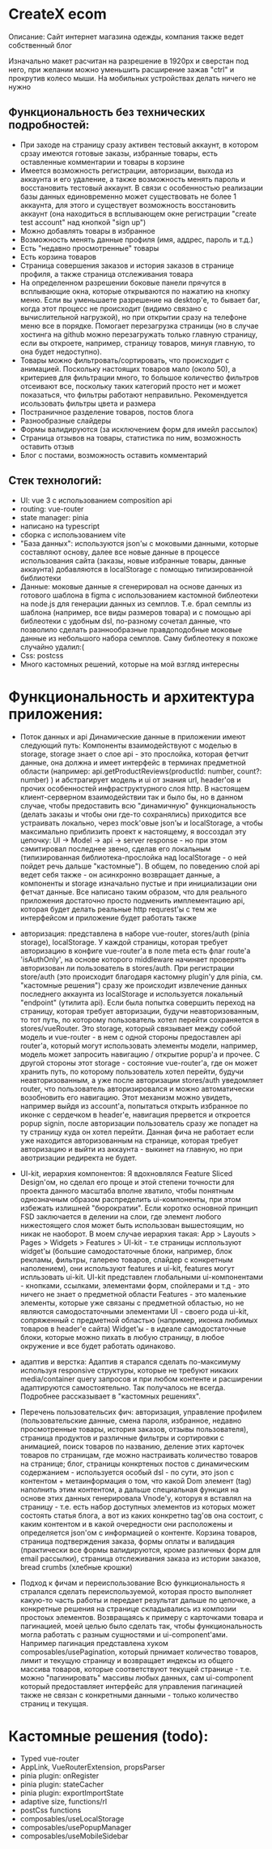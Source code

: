 # CreateX ecom
Описание:
   Сайт интернет магазина одежды, компания также ведет собственный блог

Изначально макет расчитан на разрешение в 1920px и сверстан под него, при желании можно уменьшить расширение зажав "ctrl" и прокрутив колесо мыши. На мобильных устройствах делать ничего не нужно

## Функциональность без технических подробностей:
- При заходе на страницу сразу активен тестовый аккаунт, в котором срзау имеются готовые заказы, избранные товары, есть оставленные комментарии и товары в корзине
- Имеется возможность регистрации, авторизации, выхода из аккаунта и его удаление, а также возможность менять пароль и восстановить тестовый аккаунт. В связи с особенностью реализации базы данных единовременно может существовать не более 1 аккаунта, для этого и существует возможность восстановить аккаунт (она находиться в всплывающем окне регистрации "create test account" над кнопкой "sign up")
- Можно добавлять товары в избранное
- Возможность менять данные профиля (имя, аддрес, пароль и т.д.)
- Есть "недавно просмотренные" товары
- Есть корзина товаров
- Страница совершения заказов и история заказов в странице профиля, а также страница отслеживания товара
- На определенном разрешении боковые панели прячутся в всплывающие окна, которые открываются по нажатию на кнопку меню. Если вы уменьшаете разрешение на desktop'е, то бывает баг, когда этот процесс не происходит (видимо связано с вычислительной нагрузкой), но при открытии сразу на телефоне меню все в порядке. Помогает перезагрузка страницы (но в случае хостинга на github можно перезагружать только главную страницу, если вы откроете, например, страницу товаров, минуя главную, то она будет недоступно).
- Товары можно фильтровать/сортировать, что происходит с анимацией. Поскольку настоящих товаров мало (около 50), а критериев для фильтрации много, то большое количество фильтров отсеивают все, поскольку таких категорий просто нет и может показаться, что фильтры работают неправильно. Рекомендуется исользовать фильтры цвета и размера
- Постраничное разделение товаров, постов блога
- Разнообразные слайдеры
- Формы валидируются (за исключением форм для имейл рассылок)
- Страница отзывов на товары, статистика по ним, возможность оставить отзыв
- Блог с постами, возможность оставить комментарий


## Стек технологий:
- UI: vue 3 с использованием composition api
- routing: vue-router
- state manager: pinia
- написано на typescript
- сборка с использованием vite
- "База данных": используются json'ы с моковыми данными, которые составляют основу, далее все новые данные в процессе использования сайта (заказы, новые избранные товары, данные аккаунта) добавляются в localStorage с помощью типизированной библиотеки
- Данные: моковые данные я сгенерировал на основе данных из готового шаблона в figma с использованием кастомной библеотеки на node.js для генерации данных из семплов. Т.е. брал семплы из шаблона (например, все виды размеров товара) и с помощью api библеотеки с удобным dsl, по-разному сочетал данные, что позволило сделать разннообразные правдоподобные моковые данные из небольшого набора семплов. Саму библеотеку я похоже случайно удалил:(
- Css: postcss
- Много кастомных решений, которые на мой взгляд интересны


# Функциональность и архитектура приложения:
- Поток данных и api 
   Динамические данные в приложении имеют следующий путь: Компоненты взаимодействуют с моделью в storage, storage знает о слое api - это прослойка, которая фетчит данные, она должна и имеет интерфейс в терминах предметной области (например: api.getProductReviews(productId: number, count?: number) ) и абстрагирует модель и ui от знания url, header'ов и прочих особенностей инфраструктурного слоя http. В настоящем клиент-серверном взаимодействии так и было бы, но в данном случае, чтобы предоставить всю "динамичную" функциональность (делать заказы и чтобы они где-то сохранялись) приходится все устраивать локально, через mock'овые json'ы и localStorage, а чтобы максимально приблизить проект к настоящему, я воссоздал эту цепочку: UI -> Model -> api -> server response - но при этом сэмитировал последнее звено, сделав его локальным (типизированная библиотека-прослойка над localStorage - о ней пойдет речь дальше "кастомные"). В общем, по поведению слой api ведет себя также - он асинхронно возвращает данные, а компоненты и storage изначально пустые и при инициализации они фетчат данные. Все написано таким образом, что для реального приложения достаточно просто подменить имплементацию api, которая будет делать реальные http requrest'ы с тем же интерфейсом и приложение будет работать также

- авторизация: представлена в наборе vue-router, stores/auth (pinia storage), localStorage.
   У каждой страницы, которая требует авторизацию в конфиге vue-router'а в поле meta есть флаг route'а 'isAuthOnly', на основе которого middleware начинает проверять авторизован ли пользователь в stores/auth. При регистрации store/auth (это происходит благодаря кастомну plugin'у для pinia, см. "кастомные решения") сразу же происходит извлечение данных последнего аккаунта из localStorage и используется локальный "endpoint" (утилита api). Если была попытка совершить переход на страницу, которая требует авторизации, будучи неавторизованным, то тот путь, по которому пользователь хотел перейти сохраняется в stores/vueRouter. Это storage, который связывает между собой модель и vue-router - в нем с одной стороны предоставлен api router'а, который могут использовать элементы модели, например, модель может запросить навигацию / открытие popup'а и прочее. С другой стороны этот storage - состояние vue-router'а, где он может хранить путь, по которому пользователь хотел перейти, будучи неавторизованным, а уже после авторизации stores/auth уведомляет router, что пользователь авторизировался и можно автоматически возобновить его навигацию. 
   Этот механизм можно увидеть, например выйдя из account'а, попытаться открыть избранное по иконке с сердечком в header'е, навигация прервется и откроется popup signin, после авторизации пользователь сразу же попадет на ту страницу куда он хотел перейти. Данная фича не работает если уже находится авторизованным на странице, которая требует авторизацию и выйти из аккаунта - выкинет на главную, но при авотризации редиректа не будет.

- UI-kit, иерархия компонентов: 
   Я вдохновлялся Feature Sliced Design'ом, но сделал его проще и этой степени точности для проекта данного масштаба вполне хватило, чтобы понятным однозначным образом распределить ui-компоненты, при этом избежать излишней "бюрократии".
   Если коротко основной принцип FSD заключается в делении на слои, где элемент любого нижестоящего слоя может быть использован вышестоящим, но никак не наоборот. 
   В моем случае иерархия такая: App > Layouts > Pages > Widgets > Features > UI-kit - т.е страницы исплользуют widget'ы (большие самодостаточные блоки, например, блок рекламы, фильтры, галерею товаров, слайдер с конкретным наполением), они используют features и ui-kit, features могут испльзовать ui-kit.
   UI-kit представлен глобальными ui-компонентами - кнопками, ссылками, элементами форм, спойлерами и т.д - это ничего не знает о предметной области
   Features - это маленькие элементы, которые уже связаны с предметной областью, но не являются самодостаточными элементами UI - своего рода ui-kit, сопряженный с предметной областью (например, иконка любимых товаров в header'е сайта)
   Widget'ы - в идеале самодостаточные блоки, которые можно пихать в любую страницу, в любое окружение и все будет работать одинаково.

- адаптив и верстка:
   Адаптив я старался сделать по-максимуму используя responsive структуры, которые не требуют никаких media/container query запросов и при любом контенте и расширении адаптируются самостоятельно. Так получалось не всегда. Подробнее рассказывает в "кастомных решениях".

- Перечень пользовательсих фич: 
   авторизация, управление профилем (пользовательские данные, смена пароля, избранное, недавно просмотренные товары, история заказов, отзывы пользователя), страница продуктов и различные фильтры и сортировки с анимацией, поиск товаров по названию, деление этих карточек товаров по страницам, где можно настраивать количество товаров на странице; блог, страницы конкртеных постов с динамическим содержанием - используется особый dsl - по сути, это json с контентом + метаинформация о том, что какой Dom элемент (tag) наполнить этим контентом, а дальше специальная функция на основе этих данных генерировала Vnode'у, которуя я вставлял на страницу - т.е. есть набор доступных элементов из которых может состоять статья блога, а вот из каких конкретно tag'ов она состоит, с каким контентом и в какой очередности они расположены и определяется json'ом с информацией о контенте. Корзина товаров, страница подтверждения заказа, формы оплаты и валидация (практически все формы валидируются, кроме различных форм для email рассылки), страница отслеживания заказа из истории заказов, bread crumbs (хлебные крошки)

- Подход к фичам и переиспользование 
   Всю функциональность я стралался сделать переиспользуемой, которая просто выполняет какую-то часть работы и передает результат дальше по цепочке, а конкретные решения на странице складывались из композии простоых элементов. Возвращаясь к примеру с карточками товара и пагинацией, моей целью было сделать так, чтобы функциональность могла работать с разным сущностями и ui-component'ами. Например пагинация представлена хуком composables/usePagination, который прнимает количество товаров, лимит и текущую страницу и возвращает индексы из общего массива товаров, которые соответствуют текущей странице - т.е. можно "пагинировать" массивы любых данных, сам ui-component который предоставляет интерфейс для управления пагинацией также не связан с конкретными данными - только количество страниц и текущая. 

# Кастомные решения (todo):
- Typed vue-router
- AppLink, VueRouterExtension, propsParser
- pinia plugin: onRegister
- pinia plugin: stateCacher
- pinia plugin: exportImportState
- adaptive size, functions/rl
- postCss functions
- composables/useLocalStorage
- composables/usePopupManager
- composables/useMobileSidebar

